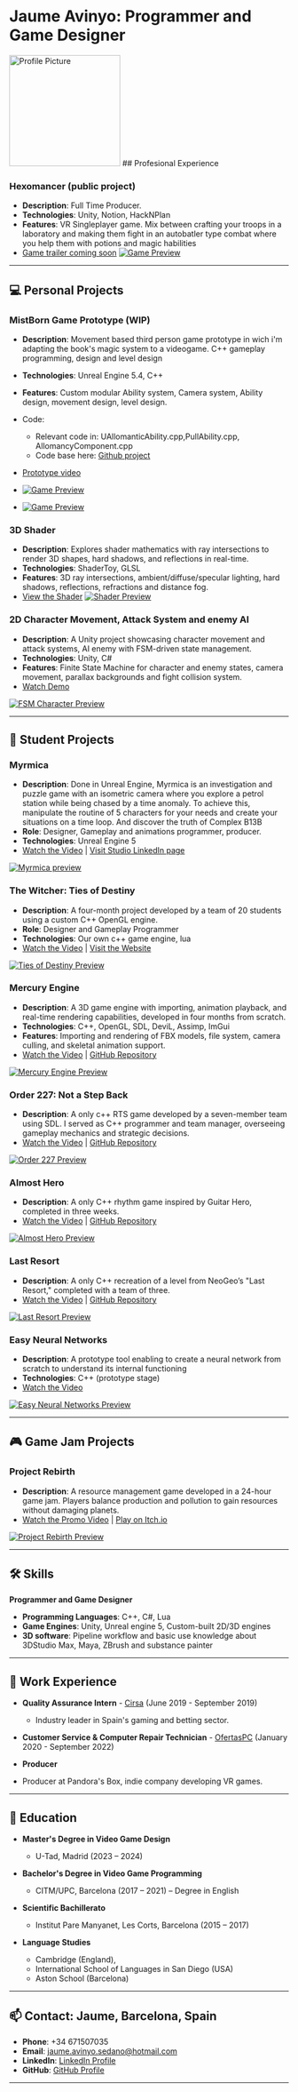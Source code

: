 # Jaume Avinyo: Programmer and Game Designer


<img src="/images/YO.jpg" alt="Profile Picture" width="200">
## Profesional Experience

### Hexomancer (public project)
- **Description**: Full Time Producer.
- **Technologies**: Unity, Notion, HackNPlan
- **Features**: VR Singleplayer game. Mix between crafting your troops in a laboratory and making them fight in an autobatler type combat where you help them with potions and magic habilities
- [Game trailer coming soon](https://www.youtube.com/watch?v=tlbSwPsO1Ss&t=1s&ab_channel=Hexomancer)
[![Game Preview](/images/hexomancer.jpg)](https://www.youtube.com/watch?v=tlbSwPsO1Ss&t=1s&ab_channel=Hexomancer)
---

## 💻 Personal Projects

### MistBorn Game Prototype (WIP) 
- **Description**: Movement based third person game prototype in wich i'm adapting the book's magic system to a videogame. C++ gameplay programming, design and level design
- **Technologies**: Unreal Engine 5.4, C++
- **Features**: Custom modular Ability system, Camera system, Ability design, movement design, level design.
- Code:
  - Relevant code in: UAllomanticAbility.cpp,PullAbility.cpp, AllomancyComponent.cpp
  - Code base here: [Github project](https://github.com/Jaumeavinyo/MB_Project/tree/b91dc1833abdbc8efff48860ad8ef2c4875e101b/MB_Project/Source/MB_Project)
  
- [Prototype video](https://youtu.be/nv4K4GL2YUI)
- [![Game Preview](/images/MistBornLevelGif.gif)](https://youtu.be/NfB75_VGf1M)
- [![Game Preview](/images/MistBornPlayGroundGif.gif)](https://youtu.be/rH3wEdMCtkY)
  
### 3D Shader
- **Description**: Explores shader mathematics with ray intersections to render 3D shapes, hard shadows, and reflections in real-time.
- **Technologies**: ShaderToy, GLSL
- **Features**: 3D ray intersections, ambient/diffuse/specular lighting, hard shadows, reflections, refractions and distance fog.
- [View the Shader](https://www.shadertoy.com/view/DdV3Dz)
[![Shader Preview](/images/ShaderGif.gif)](https://www.shadertoy.com/view/DdV3Dz)

### 2D Character Movement, Attack System and enemy AI
- **Description**: A Unity project showcasing character movement and attack systems, AI enemy with FSM-driven state management.
- **Technologies**: Unity, C#
- **Features**: Finite State Machine for character and enemy states, camera movement, parallax backgrounds and fight collision system.
- [Watch Demo](https://youtu.be/xEKoS6ZLFqs)

[![FSM Character Preview](/images/fightPrototype.gif)](https://youtu.be/xEKoS6ZLFqs)

---

## 🏫 Student Projects

### Myrmica
- **Description**: Done in Unreal Engine, Myrmica is an investigation and puzzle game with an isometric camera where you explore a petrol station while being chased by a time anomaly. To achieve this, manipulate the routine of 5 characters for your needs and create your situations on a time loop. And discover the truth of Complex B13B
- **Role**: Designer, Gameplay and animations programmer, producer.
- **Technologies**: Unreal Engine 5
- [Watch the Video](https://www.youtube.com/watch?v=ShOjy29skAk) | [Visit Studio LinkedIn page](https://www.linkedin.com/company/paranoia-studios/posts/?feedView=all)

[![Myrmica preview](/images/MyrmicaGif.gif)](https://www.youtube.com/watch?v=ShOjy29skAk)

### The Witcher: Ties of Destiny
- **Description**: A four-month project developed by a team of 20 students using a custom C++ OpenGL engine.
- **Role**: Designer and Gameplay Programmer
- **Technologies**: Our own c++ game engine, lua
- [Watch the Video](https://www.youtube.com/watch?v=m5PS3PCTRs0) | [Visit the Website](https://tiesofdestiny.com/)

[![Ties of Destiny Preview](/images/GifWitcher.gif)](https://www.youtube.com/watch?v=m5PS3PCTRs0)

### Mercury Engine
- **Description**: A 3D game engine with importing, animation playback, and real-time rendering capabilities, developed in four months from scratch.
- **Technologies**: C++, OpenGL, SDL, DeviL, Assimp, ImGui
- **Features**: Importing and rendering of FBX models, file system, camera culling, and skeletal animation support.
- [Watch the Video](https://www.youtube.com/watch?v=qAw3V35vyvA) | [GitHub Repository](https://github.com/knela96/Mercury-Engine)

[![Mercury Engine Preview](/images/mercuryengine.png)](https://www.youtube.com/watch?v=qAw3V35vyvA)

### Order 227: Not a Step Back
- **Description**: A only c++ RTS game developed by a seven-member team using SDL. I served as C++ programmer and team manager, overseeing gameplay mechanics and strategic decisions.
- [Watch the Video](https://www.youtube.com/watch?v=2uebz2vIlOg) | [GitHub Repository](https://cutt.ly/Dh0o84m)

[![Order 227 Preview](/images/Order227Gif.gif)](https://www.youtube.com/watch?v=2uebz2vIlOg)

### Almost Hero
- **Description**: A only C++ rhythm game inspired by Guitar Hero, completed in three weeks.
- [Watch the Video](https://youtu.be/vuUG-xygVik) | [GitHub Repository](https://cutt.ly/8h0o4MY)

[![Almost Hero Preview](/images/AlmostHeroGif.gif)](https://youtu.be/vuUG-xygVik)

### Last Resort
- **Description**: A only C++ recreation of a level from NeoGeo’s "Last Resort," completed with a team of three.
- [Watch the Video](https://cutt.ly/2h0o5U4) | [GitHub Repository](https://cutt.ly/Dh0pqJL)

[![Last Resort Preview](/images/LastResortGif.gif)](https://cutt.ly/2h0o5U4)

### Easy Neural Networks
- **Description**: A prototype tool enabling to create a neural network from scratch to understand its internal functioning
- **Technologies**: C++ (prototype stage)
- [Watch the Video](https://www.youtube.com/watch?v=vVJ6H56kYGs)

[![Easy Neural Networks Preview](/images/Screenshot_1.png)](https://www.youtube.com/watch?v=vVJ6H56kYGs)

---

## 🎮 Game Jam Projects

### Project Rebirth
- **Description**: A resource management game developed in a 24-hour game jam. Players balance production and pollution to gain resources without damaging planets.
- [Watch the Promo Video](https://www.youtube.com/watch?v=ZdIgT6x-kOo&t=75s&ab_channel=RogerLeonBorras) | [Play on Itch.io](https://lostsignalstudio.itch.io/project-rebirth)

[![Project Rebirth Preview](/images/ProjectRebirth.png)](https://www.youtube.com/watch?v=ZdIgT6x-kOo&t=75s&ab_channel=RogerLeonBorras)

---


## 🛠 Skills

**Programmer and Game Designer**

- **Programming Languages**: C++, C#, Lua
- **Game Engines**: Unity, Unreal engine 5, Custom-built 2D/3D engines
- **3D software**: Pipeline workflow and basic use knowledge about 3DStudio Max, Maya, ZBrush and substance painter


---

## 💼 Work Experience

- **Quality Assurance Intern** - [Cirsa](https://www.cirsa.com/) (June 2019 - September 2019)
  - Industry leader in Spain's gaming and betting sector.
  
- **Customer Service & Computer Repair Technician** - [OfertasPC](https://www.ofertaspc.com/) (January 2020 - September 2022)
- **Producer**
- Producer at Pandora's Box, indie company developing VR games. 
---

## 📘 Education
- **Master's Degree in Video Game Design**  
  - U-Tad, Madrid (2023 – 2024) 
    
- **Bachelor's Degree in Video Game Programming**  
  - CITM/UPC, Barcelona (2017 – 2021) – Degree in English
  
- **Scientific Bachillerato**  
  - Institut Pare Manyanet, Les Corts, Barcelona (2015 – 2017)

- **Language Studies**  
  - Cambridge (England),
  - International School of Languages in San Diego (USA)
  - Aston School (Barcelona)

---

## 📫 Contact: Jaume, Barcelona, Spain
- **Phone**: +34 671507035
- **Email**: [jaume.avinyo.sedano@hotmail.com](mailto:jaume.avinyo.sedano@hotmail.com)
- **LinkedIn**: [LinkedIn Profile](https://linkedin.com/in/jaume-avinyó-sedano-b13b17183)
- **GitHub**: [GitHub Profile](https://github.com/Jaumeavinyo)

---
